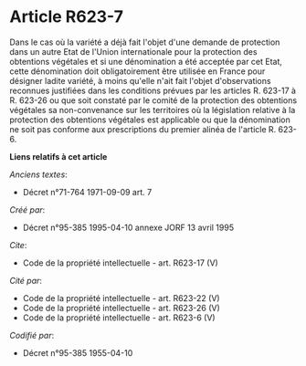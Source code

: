 # Article R623-7

Dans le cas où la variété a déjà fait l'objet d'une demande de protection dans un autre Etat de l'Union internationale pour
la protection des obtentions végétales et si une dénomination a été acceptée par cet Etat, cette dénomination doit
obligatoirement être utilisée en France pour désigner ladite variété, à moins qu'elle n'ait fait l'objet d'observations
reconnues justifiées dans les conditions prévues par les articles R. 623-17 à R. 623-26 ou que soit constaté par le comité de
la protection des obtentions végétales sa non-convenance sur les territoires où la législation relative à la protection des
obtentions végétales est applicable ou que la dénomination ne soit pas conforme aux prescriptions du premier alinéa de
l'article R. 623-6.

**Liens relatifs à cet article**

_Anciens textes_:

  - Décret n°71-764 1971-09-09 art. 7

_Créé par_:

  - Décret n°95-385 1995-04-10 annexe JORF 13 avril 1995

_Cite_:

  - Code de la propriété intellectuelle - art. R623-17 (V)

_Cité par_:

  - Code de la propriété intellectuelle - art. R623-22 (V)
  - Code de la propriété intellectuelle - art. R623-26 (V)
  - Code de la propriété intellectuelle - art. R623-6 (V)

_Codifié par_:

  - Décret n°95-385 1955-04-10
